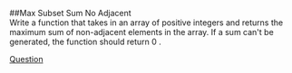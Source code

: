 ##Max Subset Sum No Adjacent   
Write a function that takes in an array of positive integers and returns the maximum sum of non-adjacent elements in the array. 
If a sum can't be generated, the function should return 0 . 

[Question](https://www.algoexpert.io/questions/Max%20Subset%20Sum%20No%20Adjacent)